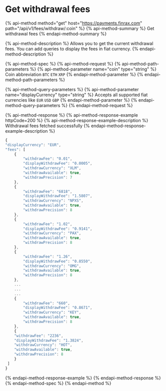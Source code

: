 # Get withdrawal fees

{% api-method method="get" host="https://payments.finrax.com" path="/api/v1/fees/withdraw/:coin" %}
{% api-method-summary %}
Get withdrawal fees
{% endapi-method-summary %}

{% api-method-description %}
Allows you to get the current withdrawal fees. You can add queries to display the fees in fiat currency.
{% endapi-method-description %}

{% api-method-spec %}
{% api-method-request %}
{% api-method-path-parameters %}
{% api-method-parameter name="coin" type="string" %}
Coin abbreviation `BTC`  `ETH`  `XRP`
{% endapi-method-parameter %}
{% endapi-method-path-parameters %}

{% api-method-query-parameters %}
{% api-method-parameter name="displayCurrency" type="string" %}
Accepts all supported fiat currencies like `EUR`  `USD`  `GBP`
{% endapi-method-parameter %}
{% endapi-method-query-parameters %}
{% endapi-method-request %}

{% api-method-response %}
{% api-method-response-example httpCode=200 %}
{% api-method-response-example-description %}
Withdrawal fees fetched successfully
{% endapi-method-response-example-description %}

```javascript
{
"displayCurrency": "EUR",
"fees": [
    {
        "withdrawFee": "0.01",
        "displayWithdrawFee": "0.0005",
        "withdrawCurrency": "XLM",
        "withdrawAvailable": true,
        "withdrawPrecision": 7
    },
    {
        "withdrawFee": "6818",
        "displayWithdrawFee": "1.5807",
        "withdrawCurrency": "NPXS",
        "withdrawAvailable": true,
        "withdrawPrecision": 8
    },
    {
        "withdrawFee": "1.02",
        "displayWithdrawFee": "0.9141",
        "withdrawCurrency": "PAX",
        "withdrawAvailable": true,
        "withdrawPrecision": 8
    },
    {
        "withdrawFee": "1.26",
        "displayWithdrawFee": "0.8550",
        "withdrawCurrency": "OMG",
        "withdrawAvailable": true,
        "withdrawPrecision": 8
    },
    ...
    ...
    ...
    {
        "withdrawFee": "660",
        "displayWithdrawFee": "0.8671",
        "withdrawCurrency": "KEY",
        "withdrawAvailable": true,
        "withdrawPrecision": 8
    },
    {
    "withdrawFee": "2236",
    "displayWithdrawFee": "1.3824",
    "withdrawCurrency": "HOT",
    "withdrawAvailable": true,
    "withdrawPrecision": 8
    }
 ]
}
```
{% endapi-method-response-example %}
{% endapi-method-response %}
{% endapi-method-spec %}
{% endapi-method %}




